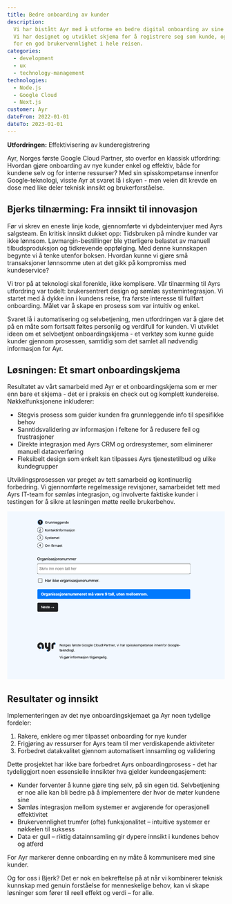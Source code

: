 ```yaml
---
title: Bedre onboarding av kunder
description:
  Vi har bistått Ayr med å utforme en bedre digital onboarding av sine kunder.
  Vi har designet og utviklet skjema for å registrere seg som kunde, og sørget
  for en god brukervennlighet i hele reisen.
categories:
  - development
  - ux
  - technology-management
technologies:
  - Node.js
  - Google Cloud
  - Next.js
customer: Ayr
dateFrom: 2022-01-01
dateTo: 2023-01-01
---
```


**Utfordringen:** Effektivisering av kunderegistrering

Ayr, Norges første Google Cloud Partner, sto overfor en klassisk utfordring:
Hvordan gjøre onboarding av nye kunder enkel og effektiv, både for kundene selv
og for interne ressurser? Med sin spisskompetanse innenfor Google-teknologi,
visste Ayr at svaret lå i skyen - men veien dit krevde en dose med like deler
teknisk innsikt og brukerforståelse.

## Bjerks tilnærming: Fra innsikt til innovasjon

Før vi skrev en eneste linje kode, gjennomførte vi dybdeintervjuer med Ayrs
salgsteam. En kritisk innsikt dukket opp: Tidsbruken på mindre kunder var ikke
lønnsom. Lavmargin-bestillinger ble ytterligere belastet av manuell
tilbudsproduksjon og tidkrevende oppfølging. Med denne kunnskapen begynte vi å
tenke utenfor boksen. Hvordan kunne vi gjøre små transaksjoner lønnsomme uten at
det gikk på kompromiss med kundeservice?

Vi tror på at teknologi skal forenkle, ikke komplisere. Vår tilnærming til Ayrs
utfordring var todelt: brukersentrert design og sømløs systemintegrasjon. Vi
startet med å dykke inn i kundens reise, fra første interesse til fullført
onboarding. Målet var å skape en prosess som var intuitiv og enkel.

Svaret lå i automatisering og selvbetjening, men utfordringen var å gjøre det på
en måte som fortsatt føltes personlig og verdifull for kunden. Vi utviklet ideen
om et selvbetjent onboardingskjema - et verktøy som kunne guide kunder gjennom
prosessen, samtidig som det samlet all nødvendig informasjon for Ayr.

## Løsningen: Et smart onboardingskjema

Resultatet av vårt samarbeid med Ayr er et onboardingskjema som er mer enn bare
et skjema - det er i praksis en check out og komplett kundereise.
Nøkkelfunksjonene inkluderer:

- Stegvis prosess som guider kunden fra grunnleggende info til spesifikke behov
- Sanntidsvalidering av informasjon i feltene for å redusere feil og
  frustrasjoner
- Direkte integrasjon med Ayrs CRM og ordresystemer, som eliminerer manuell
  dataoverføring
- Fleksibelt design som enkelt kan tilpasses Ayrs tjenestetilbud og ulike
  kundegrupper

Utviklingsprosessen var preget av tett samarbeid og kontinuerlig forbedring. Vi
gjennomførte regelmessige revisjoner, samarbeidet tett med Ayrs IT-team for
sømløs integrasjon, og involverte faktiske kunder i testingen for å sikre at
løsningen møtte reelle brukerbehov.

![AYR Onboarding app](./ayr-onboarding-screenshot.png)

## Resultater og innsikt

Implementeringen av det nye onboardingskjemaet ga Ayr noen tydelige fordeler:

1. Rakere, enklere og mer tilpasset onboarding for nye kunder
2. Frigjøring av ressurser for Ayrs team til mer verdiskapende aktiviteter
3. Forbedret datakvalitet gjennom automatisert innsamling og validering

Dette prosjektet har ikke bare forbedret Ayrs onboardingprosess - det har
tydeliggjort noen essensielle innsikter hva gjelder kundeengasjement:

- Kunder forventer å kunne gjøre ting selv, på sin egen tid. Selvbetjening er
  noe alle kan bli bedre på å implementere der hvor de møter kundene sine
- Sømløs integrasjon mellom systemer er avgjørende for operasjonell effektivitet
- Brukervennlighet trumfer (ofte) funksjonalitet – intuitive systemer er
  nøkkelen til suksess
- Data er gull – riktig datainnsamling gir dypere innsikt i kundenes behov og
  atferd

For Ayr markerer denne onboarding en ny måte å kommunisere med sine kunder.

Og for oss i Bjerk? Det er nok en bekreftelse på at når vi kombinerer teknisk
kunnskap med genuin forståelse for menneskelige behov, kan vi skape løsninger
som fører til reell effekt og verdi – for alle.

